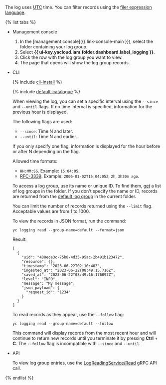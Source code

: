 The log uses [UTC](https://en.wikipedia.org/wiki/Coordinated_Universal_Time) time. You can filter records using the [filer expression language](../../logging/concepts/filter.md).

{% list tabs %}

- Management console

   1. In the [management console]({{ link-console-main }}), select the folder containing your log group.
   1. Select **{{ ui-key.yacloud.iam.folder.dashboard.label_logging }}**.
   1. Click the row with the log group you want to view.
   1. The page that opens will show the log group records.

- CLI

   {% include [cli-install](../cli-install.md) %}

   {% include [default-catalogue](../default-catalogue.md) %}

   When viewing the log, you can set a specific interval using the `--since` and `--until` flags. If no time interval is specified, information for the previous hour is displayed.

   The following flags are used:

   * `--since`: Time N and later.
   * `--until`: Time N and earlier.

   If you only specify one flag, information is displayed for the hour before or after N depending on the flag.

   Allowed time formats:

   * `HH:MM:SS`. Example: `15:04:05`.
   * [RFC-3339](https://www.ietf.org/rfc/rfc3339.txt). Example: `2006-01-02T15:04:05Z`, `2h`, `3h30m ago`.

   To access a log group, use its name or unique ID. To find them, [get](../../logging/operations/list.md) a list of log groups in the folder. If you don't specify the name or ID, records are returned from the [default log group](../../logging/concepts/log-group.md) in the current folder.

   You can limit the number of records returned using the `--limit` flag. Acceptable values are from 1 to 1000.

   To view the records in JSON format, run the command:

   ```
   yc logging read --group-name=default --format=json
   ```

   Result:

   ```
   [
     {
       "uid": "488ece3c-75b8-4d35-95ac-2b491b123472",
       "resource": {},
       "timestamp": "2023-06-22T02:10:40Z",
       "ingested_at": "2023-06-22T08:49:15.716Z",
       "saved_at": "2023-06-22T08:49:16.176097Z",
       "level": "INFO",
       "message": "My message",
       "json_payload": {
         "request_id": "1234"
       }
     }
   ]
   ```

   To read records as they appear, use the `--follow` flag:

   ```
   yc logging read --group-name=default --follow
   ```

   This command will display records from the most recent hour and will continue to return new records until you terminate it by pressing **Ctrl** + **C**. The `--follow` flag is incompatible with `--since` and `--until`.

- API

   To view log group entries, use the [LogReadingService/Read](../../logging/api-ref/grpc/log_reading_service.md#Read) gRPC API call.

{% endlist %}
